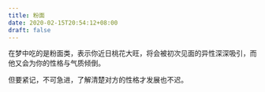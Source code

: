 ```yaml
---
title: 粉面
date: 2020-02-15T20:54:12+08:00
draft: false
---
```


在梦中吃的是粉面类，表示你近日桃花大旺，将会被初次见面的异性深深吸引，而他又会为你的性格与气质倾倒。



但要紧记，不可急进，了解清楚对方的性格才发展也不迟。
